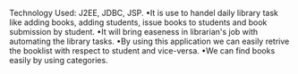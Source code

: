 Technology Used: J2EE, JDBC, JSP.
•It is use to handel daily library task like adding books, adding students, issue books to students and book
submission by student.
•It will bring easeness in librarian's job with automating the library tasks.
•By using this application we can easily retrive the booklist with respect to student and vice-versa.
•We can find books easily by using categories.
